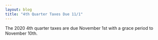 ```yaml
---
layout: blog
title: "4th Quarter Taxes Due 11/1"
---
```


The 2020 4th quarter taxes are due November 1st with a grace period to November 10th.   
